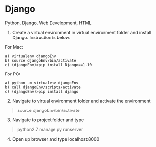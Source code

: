 # Django
Python, Django, Web Development, HTML

1) Create a virtual environment in virtual environment folder and install Django. Instruction is below:

For Mac: 
```
a) virtualenv djangoEnv
b) source djangoEnv/bin/activate
c) (djangoEnv)>pip install Django==1.10
```

For PC: 
```
a) python -m virtualenv djangoEnv
b) call djangoEnv/scripts/activate
c) (djangoEnv)>pip install django
```

2) Navigate to virtual environment folder and activate the environment
  > source djangoEnv/bin/activate
  
3) Navigate to project folder and type 
  > python2.7 manage.py runserver

4) Open up browser and type localhost:8000
